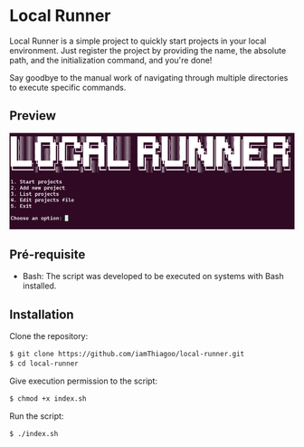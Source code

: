 # Local Runner

Local Runner is a simple project to quickly start projects in your local environment. Just register the project by providing the name, the absolute path, and the initialization command, and you're done!

Say goodbye to the manual work of navigating through multiple directories to execute specific commands.

## Preview

![Preview](./src/assets/screenshot.png)

## Pré-requisite
- Bash: The script was developed to be executed on systems with Bash installed.

## Installation

Clone the repository:
```bash 
$ git clone https://github.com/iamThiagoo/local-runner.git
$ cd local-runner
```

Give execution permission to the script:

```bash 
$ chmod +x index.sh
```

Run the script:

```bash 
$ ./index.sh
```
